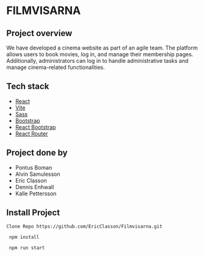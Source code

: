 # FILMVISARNA

## Project overview

We have developed a cinema website as part of an agile team. The platform allows users to book movies, log in, and manage their membership pages. Additionally, administrators can log in to handle administrative tasks and manage cinema-related functionalities.

## Tech stack

-   [React](https://react.dev)
-   [Vite](https://vitejs.dev)
-   [Sass](https://sass-lang.com)
-   [Bootstrap](https://getbootstrap.com)
-   [React Bootstrap](https://react-bootstrap.netlify.app)
-   [React Router](https://reactrouter.com)

## Project done by

-   Pontus Boman
-   Alvin Samulesson
-   Eric Classon
-   Dennis Enhwall
-   Kalle Pettersson

## Install Project

```
Clone Repo https://github.com/EricClasson/Filmvisarna.git
```

```
 npm install
```

```
 npm run start
```
